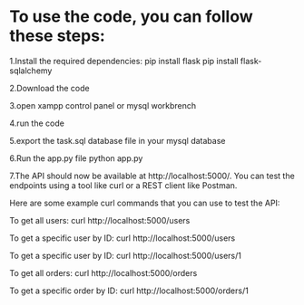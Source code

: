# To use the code, you can follow these steps:

1.Install the required dependencies:
pip install flask
pip install flask-sqlalchemy


2.Download the code 

3.open xampp control panel or mysql workbrench

4.run the code 

5.export the task.sql database file in your mysql database

6.Run the app.py file
python app.py

7.The API should now be available at http://localhost:5000/. You can test the endpoints using a tool like curl or a REST client like Postman.

Here are some example curl commands that you can use to test the API:

To get all users:
curl http://localhost:5000/users

To get a specific user by ID:
curl http://localhost:5000/users

To get a specific user by ID:
curl http://localhost:5000/users/1

To get all orders:
curl http://localhost:5000/orders

To get a specific order by ID:
curl http://localhost:5000/orders/1

